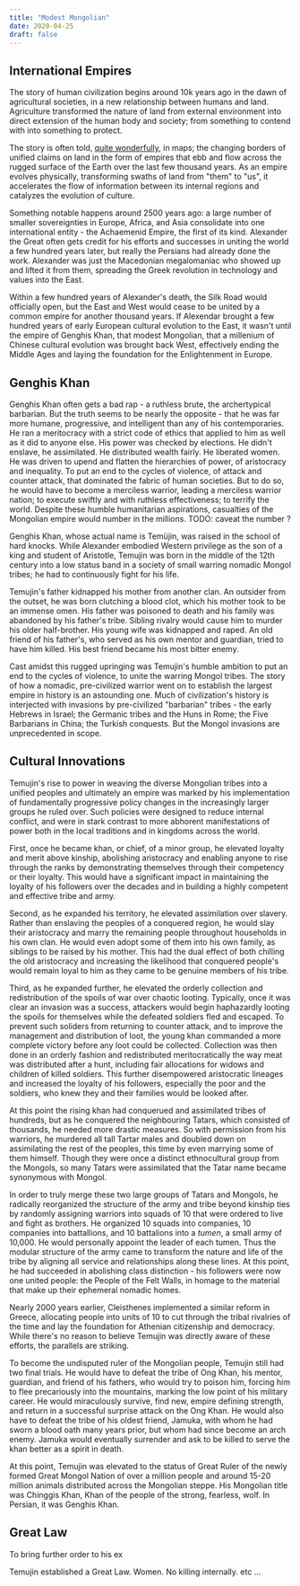 ```yaml
---
title: "Modest Mongolian"
date: 2020-04-25
draft: false
---
```


## International Empires

The story of human civilization begins around 10k years ago
in the dawn of agricultural societies, in a new relationship between humans and land. 
Agriculture transformed the nature of land from external environment
into direct extension of the human body and society;
from something to contend with into something to protect. 

The story is often told, [quite wonderfully](#video-empires), in maps; the changing borders
of unified claims on land in the form of empires that ebb and flow across 
the rugged surface of the Earth over the last few thousand years. 
As an empire evolves physically, transforming swaths of land from "them" to "us", 
it accelerates the flow of information between its internal regions and catalyzes the evolution of culture.

Something notable happens around 2500 years ago: a large number of smaller sovereignties
in Europe, Africa, and Asia consolidate into one international entity - the Achaemenid Empire, the first of its kind.
Alexander the Great often gets credit for his efforts and successes in uniting the world a few hundred years
later, but really the Persians had already done the work. Alexander was just the Macedonian megalomaniac 
who showed up and lifted it from them, spreading the Greek revolution in technology and values into the East.

Within a few hundred years of Alexander's death, the Silk Road would officially open,
but the East and West would cease to be united by a common empire for another thousand years.
If Alexendar brought a few hundred years of early European cultural evolution to the East, it wasn't until
the empire of Genghis Khan, that modest Mongolian, that a millenium of Chinese cultural evolution was brought back West,
effectively ending the Middle Ages and laying the foundation for the Enlightenment in Europe.

## Genghis Khan

Genghis Khan often gets a bad rap - a ruthless brute, the archertypical barbarian.
But the truth seems to be nearly the opposite - that he was far more humane, progressive,
and intelligent than any of his contemporaries. He ran a meritocracy with a strict code of ethics 
that applied to him as well as it did to anyone else. His power was checked by elections.
He didn't enslave, he assimilated. He distributed wealth fairly. 
He liberated women. He was driven to upend and flatten the hierarchies of power, of aristocracy
and inequality. To put an end to the cycles of violence, of attack and counter attack, that dominated the fabric 
of human societies. But to do so, he would have to become a merciless warrior, leading a merciless
warrior nation; to execute swiftly and with ruthless effectiveness; to terrify the world. 
Despite these humble humanitarian aspirations, casualties of the Mongolian empire would number in the millions. 
TODO: caveat the number ?

Genghis Khan, whose actual name is Temüjin, was raised in the school of hard knocks. 
While Alexander embodied Western privilege as the son of a king and student of Aristotle,
Temujin was born in the middle of the 12th century into a low status band in a society of small 
warring nomadic Mongol tribes; he had to continuously fight for his life. 

Temujin's father kidnapped his mother from another clan.
An outsider from the outset, he was born clutching a blood clot, which his mother took to be an immense omen.
His father was poisoned to death and his family was abandoned by his father's tribe.
Sibling rivalry would cause him to murder his older half-brother.
His young wife was kidnapped and raped. An old friend of his father's,
who served as his own mentor and guardian, tried to have him killed. His best friend became his most bitter enemy.

Cast amidst this rugged upringing was Temujin's humble ambition to put an end to the cycles of violence,
to unite the warring Mongol tribes. The story of how a nomadic, pre-civilized warrior went on to establish 
the largest empire in history is an astounding one. 
Much of civilization's history is interjected with invasions by pre-civilized
"barbarian" tribes - the early Hebrews in Israel; the Germanic tribes and the Huns in Rome; 
the Five Barbarians in China; the Turkish conquests. But the Mongol invasions are unprecedented in scope.

## Cultural Innovations

Temujin's rise to power in weaving the diverse Mongolian tribes into a unified peoples and ultimately
an empire was marked by his implementation of fundamentally progressive policy changes in 
the increasingly larger groups he ruled over. Such policies were designed to reduce internal conflict, and
were in stark contrast to more abhorent manifestations of power both in the local traditions and 
in kingdoms across the world.

First, once he became khan, or chief, of a minor group, he elevated loyalty and merit above kinship, 
abolishing aristocracy and enabling anyone to rise through the ranks by demonstrating themselves through their 
competency or their loyalty. This would have a significant impact in maintaining the loyalty of his followers over 
the decades and in building a highly competent and effective tribe and army.

Second, as he expanded his territory, he elevated assimilation over slavery. Rather than enslaving the peoples
of a conquered region, he would slay their aristocracy and marry the remaining people throughout households
in his own clan. He would even adopt some of them into his own family, as siblings to be raised by his mother.
This had the dual effect of both chilling the old aristocracy and increasing the likelihood that conquered people's
would remain loyal to him as they came to be genuine members of his tribe.

Third, as he expanded further, he elevated the orderly collection and redistribution of the spoils of war 
over chaotic looting. Typically, once it was clear an invasion was a success, attackers would begin
haphazardly looting the spoils for themselves while the defeated soldiers fled and escaped. To prevent
such soliders from returning to counter attack, and to improve the management and distribution of loot,
the young khan commanded a more complete victory before any loot could be collected. Collection was 
then done in an orderly fashion and redistributed meritocratically the way meat was distributed after a hunt, including
fair allocations for widows and children of killed soldiers. This further disempowered aristocratic lineages
and increased the loyalty of his followers, especially the poor and the soldiers, who knew they and their 
families would be looked after.

At this point the rising khan had conquerued and assimilated tribes of hundreds, but as he conquered the neighbouring Tatars,
which consisted of thousands, he needed more drastic measures. So with permission from his warriors, he murdered
all tall Tartar males and doubled down on assimilating the rest of the peoples, this time by even marrying some of them
himself. Though they were once a distinct ethnocultural group from the Mongols, so many Tatars
were assimilated that the Tatar name became synonymous with Mongol.

In order to truly merge these two large groups of Tatars and Mongols, he radically reorganized the structure of
the army and tribe beyond kinship ties by randomly assigning warriors into squads of 10 that were ordered to live
and fight as brothers. He organized 10 squads into companies, 10 companies into battallions, and 10 battalions 
into a *tumen*, a small army of 10,000. He would personally appoint the leader of each tumen. Thus the modular 
structure of the army came to transform the nature and life of the tribe by aligning all service and relationships
along these lines. At this point, he had succeeded in abolishing class distinction - his followers were now one united people:
the People of the Felt Walls, in homage to the material that make up their ephemeral nomadic homes.

Nearly 2000 years earlier, Cleisthenes implemented a similar reform in Greece,
allocating people into units of 10 to cut through the tribal rivalries of the time and lay
the foundation for Athenian citizenship and democracy.
While there's no reason to believe Temujin was directly aware of these efforts, the parallels are striking.

To become the undisputed ruler of the Mongolian people, Temujin still had two final trials.
He would have to defeat the tribe of Ong Khan, his mentor, guardian, and friend of his fathers, who would 
try to poison him, forcing him to flee precariously into the mountains, marking the low point of his 
military career. He would miraculously survive, find new, empire defining strength, and return in a successful
surprise attack on the Ong Khan. He would also have to defeat the tribe of his oldest friend, Jamuka, 
with whom he had sworn a blood oath many years prior, but whom had since become an arch enemy. Jamuka would eventually surrender
and ask to be killed to serve the khan better as a spirit in death. 

At this point, Temujin was elevated to the status of Great Ruler of the newly formed Great Mongol Nation
of over a million people and around 15-20 million animals distributed across the Mongolian steppe.
His Mongolian title was Chinggis Khan, Khan of the people of the strong, fearless, wolf. In Persian,
it was Genghis Khan.


## Great Law

To bring further order to his ex

Temujin established a Great Law. Women. No killing internally. etc ...


